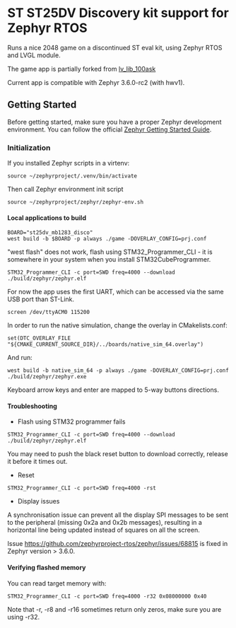 # ST ST25DV Discovery kit support for Zephyr RTOS

Runs a nice 2048 game on a discontinued ST eval kit, using Zephyr RTOS and LVGL module.

The game app is partially forked from [lv\_lib\_100ask](https://github.com/100askTeam/lv_lib_100ask.git)

Current app is compatible with Zephyr 3.6.0-rc2 (with hwv1).

## Getting Started

Before getting started, make sure you have a proper Zephyr development
environment. You can follow the official
[Zephyr Getting Started Guide](https://docs.zephyrproject.org/latest/getting_started/index.html).

### Initialization

If you installed Zephyr scripts in a virtenv:

```shell
source ~/zephyrproject/.venv/bin/activate
```

Then call Zephyr environment init script
```
source ~/zephyrproject/zephyr/zephyr-env.sh
```

#### Local applications to build
```shell
BOARD="st25dv_mb1283_disco"
west build -b $BOARD -p always ./game -DOVERLAY_CONFIG=prj.conf
```

"west flash" does not work, flash using STM32\_Programmer\_CLI - it is somewhere
in your system when you install STM32CubeProgrammer.

```shell
STM32_Programmer_CLI -c port=SWD freq=4000 --download ./build/zephyr/zephyr.elf
```

For now the app uses the first UART, which can be accessed via the same USB port than ST-Link.
```shell
screen /dev/ttyACM0 115200
```

In order to run the native simulation, change the overlay in CMakelists.conf:

```
set(DTC_OVERLAY_FILE "${CMAKE_CURRENT_SOURCE_DIR}/../boards/native_sim_64.overlay")
```

And run:
```
west build -b native_sim_64 -p always ./game -DOVERLAY_CONFIG=prj.conf
./build/zephyr/zephyr.exe
```

Keyboard arrow keys and enter are mapped to 5-way buttons directions.

#### Troubleshooting
* Flash using STM32 programmer fails

```
STM32_Programmer_CLI -c port=SWD freq=4000 --download ./build/zephyr/zephyr.elf
```

You may need to push the black reset button to download correctly, release it before it times out.

* Reset
```
STM32_Programmer_CLI -c port=SWD freq=4000 -rst
```

* Display issues

A synchronisation issue can prevent all the display SPI messages to be sent to the peripheral (missing 0x2a and 0x2b messages),
resulting in a horizontal line being updated instead of squares on all the screen.

Issue https://github.com/zephyrproject-rtos/zephyr/issues/68815 is fixed in Zephyr version > 3.6.0.

#### Verifying flashed memory
You can read target memory with:
```
STM32_Programmer_CLI -c port=SWD freq=4000 -r32 0x08000000 0x40
```
Note that -r, -r8 and -r16 sometimes return only zeros, make sure you are using -r32.
